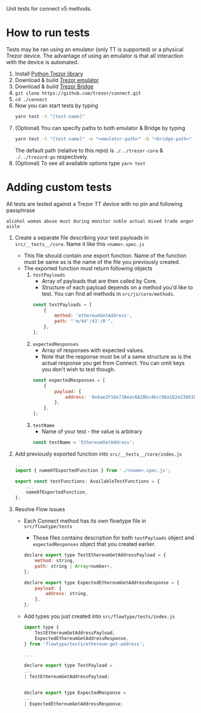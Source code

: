 Unit tests for connect v5 methods.

# How to run tests
Tests may be ran using an emulator (only TT is supported) or a physical Trezor device. The advantage of using an emulator is that all interaction with the device is automated.

1. Install [Python Trezor library](https://github.com/trezor/python-trezor)
2. Download & build [Trezor emulator](https://github.com/trezor/trezor-core/blob/master/docs/emulator.md)
3. Download & build [Trezor Bridge](https://github.com/trezor/trezord-go)
4. `git clone https://github.com/trezor/connect.git`
5. `cd ./connect`
6. Now you can start tests by typing
    ```bash
    yarn test -t "[test-name]"
    ```
7. (Optional) You can specify paths to both emulator & Bridge by typing
    ```bash
    yarn test -t "[test-name]" -e "<emulator-path>" -b "<bridge-path>"
    ```
    The default path (relative to this repo) is `./../trezor-core` & `./../trezord-go` respectively.
8. (Optional) To see all available options type `yarn test`

# Adding custom tests
All tests are tested against a Trezor TT device with no pin and following passphrase
```
alcohol woman abuse must during monitor noble actual mixed trade anger aisle
```

1. Create a separate file describing your test payloads in `src/__tests__/core`. Name it like this `<name>.spec.js`
    - This file should contain one export function. Name of the function must be same as is the name of the file you previously created.
    - The exported function must return following objects
        1. `testPayloads`
            - Array of payloads that are then called by Core.
            - Structure of each payload depends on a method you'd like to test. You can find all methods in `src/js/core/methods`.
            ```javascript
            const testPayloads = [
                {
                    method: 'ethereumGetAddress',
                    path: "'m/44'/43'/0'",
                },
            ];
            ```
        2. `expectedResponses`
            - Array of responses with expected values.
            - Note that the response must be of a same structure as is the actual response you get from Connect. You can omit keys you don't wish to test though.
            ```javascript
            const expectedResponses = [
                {
                    payload: {
                        address: '0x6ae2F16e73Aeac6A2Bbc46cc98a1D2e23661E6Fe',
                    },
                },
            ];
            ```
        3. `testName`
            - Name of your test - the value is arbitrary
            ```javascript
            const testName = 'EthereumGetAddress';
            ```

2. Add previously exported function into `src/__tests__/core/index.js`
    ```javascript
    ...
    import { nameOfExportedFunction } from './<name>.spec.js';

    export const testFunctions: AvailableTestFunctions = {
        ...
        nameOfExportedFunction,
    };
    ```

3. Resolve Flow issues
    - Each Connect method has its own flowtype file in `src/flowtype/tests`
        - Those files contains description for both `testPayloads` object and `expectedResponses` object that you created earlier.
        ```javascript
        declare export type TestEthereumGetAddressPayload = {
            method: string,
            path: string | Array<number>,
        };

        declare export type ExpectedEthereumGetAddressResponse = {
            payload: {
                address: string,
            },
        };
        ```

    - Add types you just created into `src/flowtype/tests/index.js`
        ```javascript
        import type {
            TestEthereumGetAddressPayload,
            ExpectedEthereumGetAddressResponse,
        } from 'flowtype/tests/ethereum-get-address';

        ...

        declare export type TestPayload =
        ...
        | TestEthereumGetAddressPayload;


        declare export type ExpectedResponse =
        ...
        | ExpectedEthereumGetAddressResponse;
        ```
